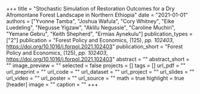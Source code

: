 +++
title = "Stochastic Simulation of Restoration Outcomes for a Dry Afromontane Forest Landscape in Northern Ethiopia"
date = "2021-01-01"
authors = ["Yvonne Tamba", "Joshua Wafula", "Cory Whitney", "Eike Luedeling", "Negusse Yigzaw", "Aklilu Negussie", "Caroline Muchiri", "Yemane Gebru", "Keith Shepherd", "Ermias Aynekulu"]
publication_types = ["2"]
publication = "Forest Policy and Economics, (125), _pp. 102403_, https://doi.org/10.1016/j.forpol.2021.102403"
publication_short = "Forest Policy and Economics, (125), _pp. 102403_, https://doi.org/10.1016/j.forpol.2021.102403"
abstract = ""
abstract_short = ""
image_preview = ""
selected = false
projects = []
tags = []
url_pdf = ""
url_preprint = ""
url_code = ""
url_dataset = ""
url_project = ""
url_slides = ""
url_video = ""
url_poster = ""
url_source = ""
math = true
highlight = true
[header]
image = ""
caption = ""
+++

